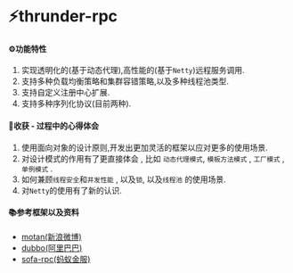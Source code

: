 # ⚡️thrunder-rpc
####  ⚙功能特性
1. 实现透明化的(基于动态代理),高性能的(基于`Netty`)远程服务调用.
2. 支持多种负载均衡策略和集群容错策略,以及多种线程池类型.
3. 支持自定义注册中心扩展.
4. 支持多种序列化协议(目前两种).
 
#### 🍎收获 - 过程中的心得体会
1. 使用面向对象的设计原则,开发出更加灵活的框架以应对更多的使用场景.
2. 对设计模式的作用有了更直接体会 , 比如   `动态代理模式`, `模板方法模式` , `工厂模式`  , `单例模式`  . 
3. 如何兼顾`线程安全`和`并发性能` , 以及`锁`, 以及`线程池` 的使用场景.
4. 对`Netty`的使用有了新的认识.

#### 📚参考框架以及资料
*  [motan(新浪微博)](https://github.com/weibocom/motan) 
*  [dubbo(阿里巴巴)](https://github.com/apache/incubator-dubbo)
*  [sofa-rpc(蚂蚁金服)](https://github.com/alipay/sofa-rpc)



